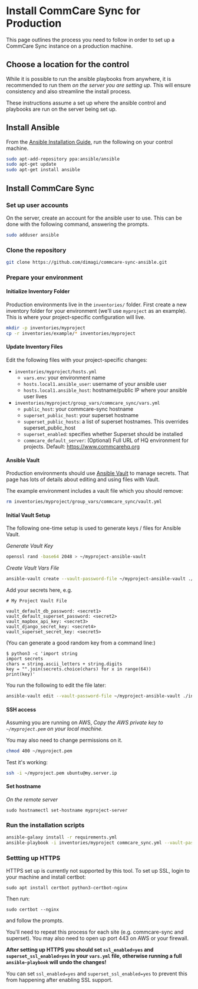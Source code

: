 Install CommCare Sync for Production
=====================
This page outlines the process you need to follow in order to set up a CommCare Sync instance on a production machine.

## Choose a location for the control

While it is possible to run the ansible playbooks from anywhere, 
it is recommended to run them *on the server you are setting up*.
This will ensure consistency and also streamline the install process.

These instructions assume a set up where the ansible control and playbooks are run on the server being set up.

## Install Ansible

From the [Ansible Installation Guide](https://docs.ansible.com/ansible/latest/installation_guide/intro_installation.html#installing-ansible-on-ubuntu),
run the following on your control machine.

```bash
sudo apt-add-repository ppa:ansible/ansible
sudo apt-get update
sudo apt-get install ansible
```

## Install CommCare Sync
### Set up user accounts

On the server, create an account for the ansible user to use.
This can be done with the following command, answering the prompts.

```bash
sudo adduser ansible
```

### Clone the repository

```bash
git clone https://github.com/dimagi/commcare-sync-ansible.git
```

### Prepare your environment

#### Initialize Inventory Folder
Production environments live in the `inventories/` folder.
First create a new inventory folder for your environment (we'll use `myproject` as an example).
This is where your project-specific configuration will live. 

```bash
mkdir -p inventories/myproject
cp -r inventories/example/* inventories/myproject
```
#### Update Inventory Files

Edit the following files with your project-specific changes:
* `inventories/myproject/hosts.yml`
    * `vars.env`: your environment name
    * `hosts.local1.ansible_user`: username of your ansible user
    * `hosts.local1.ansible_host`: hostname/public IP where your ansible user lives
* `inventories/myproject/group_vars/commcare_sync/vars.yml`
    * `public_host`: your commcare-sync hostname
    * `superset_public_host`: your superset hostname
    * `superset_public_hosts`: a list of superset hostnames. This overrides superset_public_host
    * `superset_enabled`: specifies whether Superset should be installed
    * `commcare_default_server`: (Optional) Full URL of HQ environment for projects. Default: https://www.commcarehq.org

#### Ansible Vault

Production environments should use [Ansible Vault](https://docs.ansible.com/ansible/latest/user_guide/vault.html) to manage secrets.
That page has lots of details about editing and using files with Vault.

The example environment includes a vault file which you should remove:
```bash
rm inventories/myproject/group_vars/commcare_sync/vault.yml
```

#### Initial Vault Setup

The following one-time setup is used to generate keys / files for Ansible Vault.

_Generate Vault Key_

```bash
openssl rand -base64 2048 > ~/myproject-ansible-vault
```

_Create Vault Vars File_
```bash
ansible-vault create --vault-password-file ~/myproject-ansible-vault ./inventories/myproject/group_vars/commcare_sync/vault.yml
```

Add your secrets here, e.g.

```
# My Project Vault File

vault_default_db_password: <secret1>
vault_default_superset_password: <secret2>
vault_mapbox_api_key: <secret3>
vault_django_secret_key: <secret4>
vault_superset_secret_key: <secret5>
```

(You can generate a good random key from a command line:)
```
$ python3 -c 'import string
import secrets
chars = string.ascii_letters + string.digits
key = "".join(secrets.choice(chars) for x in range(64))
print(key)'
```

You run the following to edit the file later:

```bash
ansible-vault edit --vault-password-file ~/myproject-ansible-vault ./inventories/myproject/group_vars/commcare_sync/vault.yml
```

#### SSH access

Assuming you are running on AWS, *Copy the AWS private key to `~/myproject.pem` on your local machine.*

You may also need to change permissions on it.

```bash
chmod 400 ~/myproject.pem
```

Test it's working:

```bash
ssh -i ~/myproject.pem ubuntu@my.server.ip
```

#### Set hostname

*On the remote server*

`sudo hostnamectl set-hostname myproject-server`


### Run the installation scripts
```bash
ansible-galaxy install -r requirements.yml
ansible-playbook -i inventories/myproject commcare_sync.yml --vault-password-file ~/myproject-ansible-vault -vv
```

### Settting up HTTPS

HTTPS set up is currently not supported by this tool. To set up SSL, login to your machine and install certbot:

```
sudo apt install certbot python3-certbot-nginx
```

Then run:

```
sudo certbot --nginx
```

and follow the prompts.

You'll need to repeat this process for each site (e.g. commcare-sync and superset).
You may also need to open up port 443 on AWS or your firewall.

**After setting up HTTPS you should set `ssl_enabled=yes` and `superset_ssl_enabled=yes` in your `vars.yml` file,
otherwise running a full `ansible-playbook` will undo the changes!**

You can set `ssl_enabled=yes` and `superset_ssl_enabled=yes` to prevent this from happening
after enabling SSL support.
